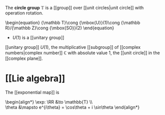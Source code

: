 The **circle group** $\mathbb{T}$ is a [[group]] over [[unit circles|unit circle]] with operation rotation.

\begin{equation}
{\mathbb  T}\cong {\mbox{U}}(1)\cong {\mathbb  R}/{\mathbb  Z}\cong {\mbox{SO}}(2)
\end{equation}

* $U(1)$ is a [[unitary group]]

[[unitary group]] $U(1)$, the multiplicative [[subgroup]] of [[complex numbers|complex number]] $\mathbb{C}$ with absolute value 1, the [[unit circle]] in the [[complex plane]].

# [[Lie algebra]]

The [[exponential map]] is 

\begin{align\*}
\exp: \RR &\to \mathbb{T} \\\\\
\theta &\mapsto e^{i\theta} = \cos\theta + i \sin\theta
\end{align\*}